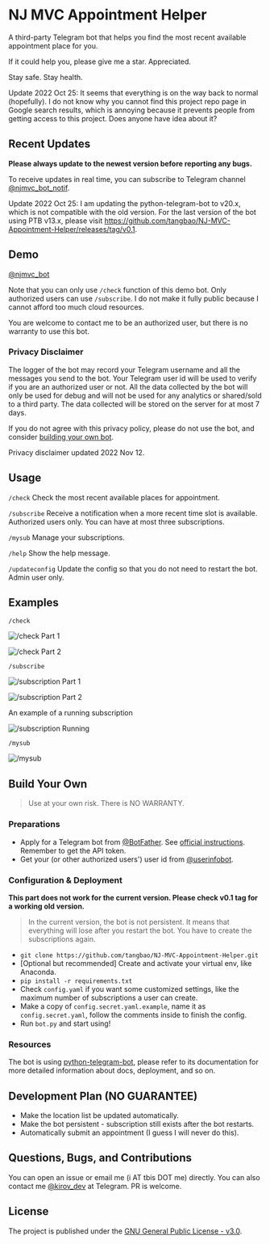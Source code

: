 # NJ MVC Appointment Helper

A third-party Telegram bot that helps you find the most recent available appointment place for you.

If it could help you, please give me a star. Appreciated.

Stay safe. Stay health.

Update 2022 Oct 25: It seems that everything is on the way back to normal (hopefully). I do not know why you cannot find
this project repo page in Google search results, which is annoying because it prevents people from getting access to this 
project. Does anyone have idea about it?

## Recent Updates

**Please always update to the newest version before reporting any bugs.**

To receive updates in real time, you can subscribe to Telegram channel [@njmvc_bot_notif](https://t.me/njmvc_bot_notif).

Update 2022 Oct 25: I am updating the python-telegram-bot to v20.x, which is not compatible with the old version. For 
the last version of the bot using PTB v13.x, please visit 
https://github.com/tangbao/NJ-MVC-Appointment-Helper/releases/tag/v0.1.

## Demo

[@njmvc_bot](https://t.me/njmvc_bot)

Note that you can only use `/check` function of this demo bot. Only authorized users can use `/subscribe`. I do not make
it fully public because I cannot afford too much cloud resources.

You are welcome to contact me to be an authorized user, but there is no warranty to use this bot.

### **Privacy Disclaimer**

The logger of the bot may record your Telegram username and all the messages you send to the bot. Your Telegram user 
id will be used to verify if you are an authorized user or not. All the data collected by the bot will only be used for 
debug and will not be used for any analytics or shared/sold to a third party. The data collected will be stored on the 
server for at most 7 days.

If you do not agree with this privacy policy, please do not use the bot, and consider 
[building your own bot](#build-your-own).

Privacy disclaimer updated 2022 Nov 12.

## Usage

`/check` Check the most recent available places for appointment.

`/subscribe` Receive a notification when a more recent time slot is available. Authorized users only. 
You can have at most three subscriptions.

`/mysub` Manage your subscriptions.

`/help` Show the help message.

`/updateconfig` Update the config so that you do not need to restart the bot. Admin user only.

## Examples

`/check`

![/check Part 1](/media/check1.png)

![/check Part 2](/media/check2.png)

`/subscribe`

![/subscription Part 1](/media/sub1.png)

![/subscription Part 2](/media/sub2.png)

An example of a running subscription

![/subscription Running](/media/active_sub.png)

`/mysub`

![/mysub](/media/mysub.png)

## Build Your Own

> Use at your own risk. There is NO WARRANTY.

### Preparations

- Apply for a Telegram bot from [@BotFather](https://t.me/botfather). 
  See [official instructions](https://core.telegram.org/bots/#6-botfather). 
  Remember to get the API token.
- Get your (or other authorized users') user id from [@userinfobot](https://t.me/userinfobot).

### Configuration & Deployment

**This part does not work for the current version. Please check v0.1 tag for a working old version.**

> In the current version, the bot is not persistent. It means that everything will lose after you restart the bot. You 
> have to create the subscriptions again.

- `git clone https://github.com/tangbao/NJ-MVC-Appointment-Helper.git`
- [Optional but recommended] Create and activate your virtual env, like Anaconda.
- `pip install -r requirements.txt`
- Check `config.yaml` if you want some customized settings, like the maximum number of subscriptions a user can create.
- Make a copy of `config.secret.yaml.example`, name it as `config.secret.yaml`, follow the comments inside 
  to finish the config.
- Run `bot.py` and start using!

### Resources

The bot is using [python-telegram-bot](https://github.com/python-telegram-bot/python-telegram-bot), please refer to its 
documentation for more detailed information about docs, deployment, and so on.

## Development Plan (NO GUARANTEE)
- Make the location list be updated automatically.
- Make the bot persistent - subscription still exists after the bot restarts.
- Automatically submit an appointment (I guess I will never do this).

## Questions, Bugs, and Contributions

You can open an issue or email me (i AT tbis DOT me) directly. You can also contact me 
[@kirov_dev](https://t.me/kirov_dev) at Telegram. PR is welcome.

## License

The project is published under the [GNU General Public License - v3.0](https://www.gnu.org/licenses/gpl-3.0.html).

